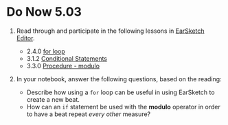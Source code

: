# Do Now 5.03

1. Read through and participate in the following lessons in [EarSketch Editor].

      * 2.4.0 [for loop](https://earsketch.gatech.edu/earsketch2/#?curriculum=2-4-0)
      * 3.1.2 [Conditional Statements](https://earsketch.gatech.edu/earsketch2/#?curriculum=3-1-2)
      * 3.3.0 [Procedure - modulo](https://earsketch.gatech.edu/earsketch2/#?curriculum=3-3-0)

2. In your notebook, answer the following questions, based on the reading:
    * Describe how using a `for` loop can be useful in using EarSketch to create a new beat.
    * How can an `if` statement be used with the **modulo** operator in order to have a beat repeat *every other* measure?

[EarSketch Editor]: http://earsketch.gatech.edu/earsketch2/
